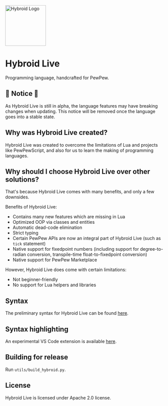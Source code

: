 <img src="https://hybroid.pewpew.live/Logo.png" alt="Hybroid Logo" width="128" height="128">

# Hybroid Live

Programming language, handcrafted for PewPew.

## 🚧 Notice 🚧

As Hybroid Live is still in alpha, the language features may have breaking changes when updating. This notice will be removed once the language goes into a stable state.

## Why was Hybroid Live created?

Hybroid Live was created to overcome the limitations of Lua and projects like PewPewScript, and also for us to learn the making of programming languages.

## Why should I choose Hybroid Live over other solutions?

That's because Hybroid Live comes with many benefits, and only a few downsides.

Benefits of Hybroid Live:

- Contains many new features which are missing in Lua
- Optimized OOP via classes and entities
- Automatic dead-code elimination
- Strict typing
- Certain PewPew APIs are now an integral part of Hybroid Live (such as `tick` statement)
- Native support for fixedpoint numbers (including support for degree-to-radian conversion, transpile-time float-to-fixedpoint conversion)
- Native support for PewPew Marketplace

However, Hybroid Live does come with certain limitations:

- Not beginner-friendly
- No support for Lua helpers and libraries

## Syntax

The preliminary syntax for Hybroid Live can be found [here](spec/syntax.md).

## Syntax highlighting

An experimental VS Code extension is available [here](https://github.com/pewpewlive/hybroid-vscode).

## Building for release

Run `utils/build_hybroid.py`.

## License

Hybroid Live is licensed under Apache 2.0 license.
